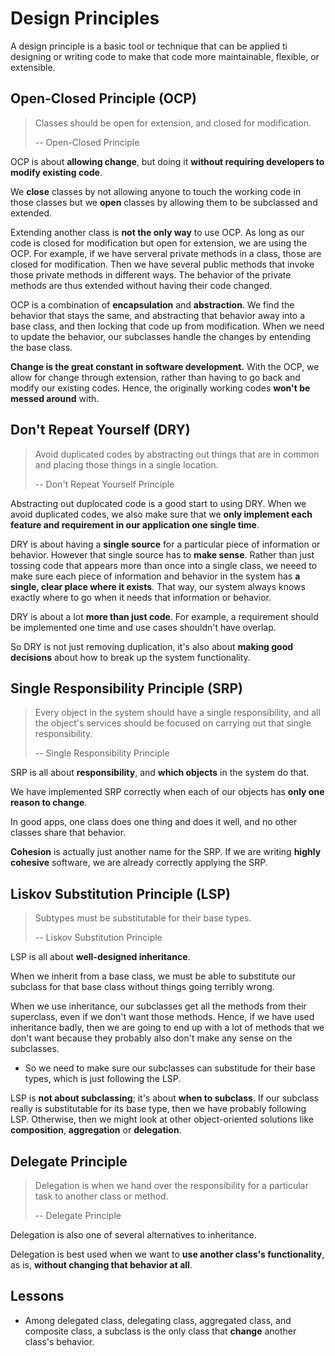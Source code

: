 # Design Principles

A design principle is a basic tool or technique that can be applied ti designing or writing code to make that code more maintainable, flexible, or extensible.

## Open-Closed Principle (OCP)

> Classes should be open for extension, and closed for modification.
>
> -- Open-Closed Principle

OCP is about **allowing change**, but doing it **without requiring developers to modify existing code**.

We **close** classes by not allowing anyone to touch the working code in those classes but we **open** classes by allowing them to be subclassed and extended.

Extending another class is **not the only way** to use OCP. As long as our code is closed for modification but open for extension, we are using the OCP. For example, if we have serveral private methods in a class, those are closed for modification. Then we have several public methods that invoke those private methods in different ways. The behavior of the private methods are thus extended without having their code changed.

OCP is a combination of **encapsulation** and **abstraction**. We find the behavior that stays the same, and abstracting that behavior away into a base class, and then locking that code up from modification. When we need to update the behavior, our subclasses handle the changes by entending the base class.

**Change is the great constant in software development.** With the OCP, we allow for change through extension, rather than having to go back and modify our existing codes. Hence, the originally working codes **won't be messed around** with.

## Don't Repeat Yourself (DRY)

> Avoid duplicated codes by abstracting out things that are in common and placing those things in a single location.
>
> -- Don't Repeat Yourself Principle

Abstracting out duplocated code is a good start to using DRY. When we avoid duplicated codes, we also make sure that we **only implement each feature and requirement in our application one single time**.

DRY is about having a **single source** for a particular piece of information or behavior. However that single source has to **make sense**. Rather than just tossing code that appears more than once into a single class, we neeed to make sure each piece of information and behavior in the system has **a single, clear place where it exists**. That way, our system always knows exactly where to go when it needs that information or behavior.

DRY is about a lot **more than just code**. For example, a requirement should be implemented one time and use cases shouldn't have overlap.

So DRY is not just removing duplication, it's also about **making good decisions** about how to break up the system functionality.

## Single Responsibility Principle (SRP)

> Every object in the system should have a single responsibility, and all the object's services should be focused on carrying out that single responsibility.
>
> -- Single Responsibility Principle

SRP is all about **responsibility**, and **which objects** in the system do that.

We have implemented SRP correctly when each of our objects has **only one reason to change**.

In good apps, one class does one thing and does it well, and no other classes share that behavior.

**Cohesion** is actually just another name for the SRP. If we are writing **highly cohesive** software, we are already correctly applying the SRP.

## Liskov Substitution Principle (LSP)

> Subtypes must be substitutable for their base types.
>
> -- Liskov Substitution Principle

LSP is all about **well-designed inheritance**.

When we inherit from a base class, we must be able to substitute our subclass for that base class without things going terribly wrong.

When we use inheritance, our subclasses get all the methods from their superclass, even if we don't want those methods. Hence, if we have used inheritance badly, then we are going to end up with a lot of methods that we don't want because they probably also don't make any sense on the subclasses.
  - So we need to make sure our subclasses can substitude for their base types, which is just following the LSP.

LSP is **not about subclassing**; it's about **when to subclass**. If our subclass really is substitutable for its base type, then we have probably following LSP. Otherwise, then we might look at other object-oriented solutions like **composition**, **aggregation** or **delegation**.
  
## Delegate Principle

> Delegation is when we hand over the responsibility for a particular task to another class or method.
> 
> -- Delegate Principle

Delegation is also one of several alternatives to inheritance.

Delegation is best used when we want to **use another class's functionality**, as is, **without changing that behavior at all**.

## Lessons
 - Among delegated class, delegating class, aggregated class, and composite class, a subclass is the only class that **change** another class's behavior.
